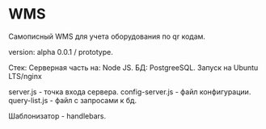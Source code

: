 # WMS
Самописный WMS для учета оборудования по qr кодам.

version: alpha 0.0.1 / prototype.

Стек: 
Серверная часть на: Node JS.
БД: PostgreeSQL.
Запуск на Ubuntu LTS/nginx

server.js - точка входа сервера.
config-server.js - файл конфигурации.
query-list.js - файл с запросами к бд.

Шаблонизатор - handlebars.